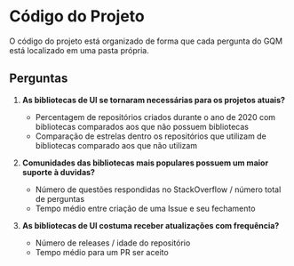 # Código do Projeto

O código do projeto está organizado de forma que cada pergunta do GQM está localizado em uma pasta própria.

## Perguntas

1. **As bibliotecas de UI se tornaram necessárias para os projetos atuais?**

   - Percentagem de repositórios criados durante o ano de 2020 com bibliotecas comparados aos que não possuem bibliotecas
   - Comparação de estrelas dentro os repositórios que utilizam de bibliotecas comparado aos que não utilizam

2. **Comunidades das bibliotecas mais populares possuem um maior suporte à duvidas?**

   - Número de questões respondidas no StackOverflow / número total de perguntas
   - Tempo médio entre criação de uma Issue e seu fechamento

3. **As bibliotecas de UI costuma receber atualizações com frequência?**

   - Número de releases / idade do repositório
   - Tempo médio para um PR ser aceito
